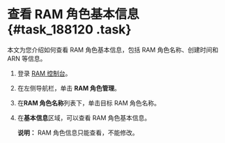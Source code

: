 # 查看 RAM 角色基本信息 {#task_188120 .task}

本文为您介绍如何查看 RAM 角色基本信息，包括 RAM 角色名称、创建时间和 ARN 等信息。

1.  登录 [RAM 控制台](https://ram.console.aliyun.com/)。
2.  在左侧导航栏，单击 **RAM 角色管理**。
3.  在**RAM 角色名称**列表下，单击目标 RAM 角色名称。
4.  在**基本信息**区域，可以查看 RAM 角色基本信息。 

    **说明：** RAM 角色信息只能查看，不能修改。


